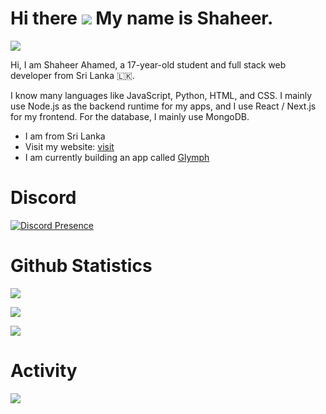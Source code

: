 Hi there ![](https://user-images.githubusercontent.com/18350557/176309783-0785949b-9127-417c-8b55-ab5a4333674e.gif) My name is Shaheer.
===============================================================================================================================
![](https://komarev.com/ghpvc/?username=spicybirsge)

Hi, I am Shaheer Ahamed, a 17-year-old student and full stack web developer from Sri Lanka 🇱🇰.

I know many languages like JavaScript, Python, HTML, and CSS. I mainly use Node.js as the backend runtime for my apps, and I use React / Next.js for my frontend. For the database, I mainly use MongoDB.

* I am from Sri Lanka
* Visit my website: [visit](https://shaheerahamed.vercel.app)
* I am currently building an app called [Glymph](https://github.com/GlymphApp)

# Discord

[![Discord Presence](https://discord.c99.nl/widget/theme-2/818903544723406858.png)](https://discord.com/users/818903544723406858)


# Github Statistics

![](https://github-readme-stats.vercel.app/api?username=spicybirsge&show_icons=true&theme=radical)

![](https://github-profile-trophy.vercel.app/?username=spicybirsge&theme=radical)

![](https://github-readme-stats.vercel.app/api/top-langs?username=spicybirsge&show_icons=true&theme=radical&layout=compact)

# Activity
![](https://wakatime.com/share/@shaheer/03a32594-d8bf-48d4-8724-240c22a5399d.svg)
